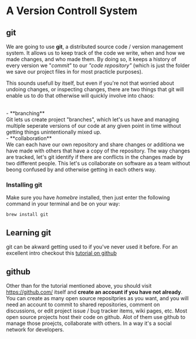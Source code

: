 # A Version Controll System

## git

We are going to use **git**, a distributed source code / version management system.  It allows us to keep track of the code we write, when and how we made changes, and who made them.  By doing so, it keeps a history of every version we "*commit*" to our *"code repository"* (which is just the folder we save our project files in for most practicle purposes).

This sounds usefull by itself, but even if you're not that worried about undoing changes, or inspecting changes, there are two things that git will enable us to do that otherwise will quickly involve into chaos:

<br/>
- **branching**<br/>
Git lets us create project "branches", which let's us have and managing multiple seperate versions of our code at any given point in time without getting things unintentionally mixed up.

<br/>
- **collaboration**<br/>
We can each have our own repository and share changes or additiona we have made with others that have a copy of the repository. The way changes are tracked, let's git identify if there are conflicts in the changes made by two different people.  This let's us collaborate on software as a team without beong confused by and otherwise getting in each others way.


### Installing git
Make sure you have *homebre* installed, then just enter the following command in your terminal and be on your way:

```
brew install git
```

## Learning git
git can be akward getting used to if you've never used it before.  For an excellent intro checkout this [tutorial on github](https://try.github.io/levels/1/challenges/1)


## github
Other than for the tutorial mentioned above, you should visit https://github.com/ itself and **create an account if you have not already**.  You can create as many open source repositpries as you want, and you will need an account to commit to shared repositories, comment on discussions, or edit project issue / bug tracker items, wiki pages, etc.  Most open source projects host their code on github.  Alot of them use github to manage those proejcts, collaborate with others.  In a way it's a social network for developers.



